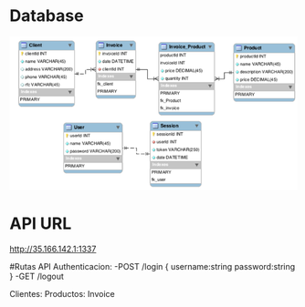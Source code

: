 # Database
![Alt text](./database.png)
# API URL
http://35.166.142.1:1337

#Rutas API
Authenticacion:
-POST /login
  {
    username:string
    password:string
  }
-GET /logout

Clientes:
Productos:
Invoice

